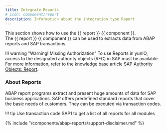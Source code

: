 ```yaml
---
title: Integrate Reports
# icon: component/report
description: Information about the integration type Report
---
```


This section shows how to use the {{ report }} {{ component }}.<br>
The {{ report }} {{ component }} can be used to extracts data from ABAP reports and SAP transactions.

!!! warning "Warning! Missing Authorization"
    To use Reports in yunIO, access to the designated authority objects (RFC) in SAP must be available.
    For more information, refer to the knowledge base article [SAP Authority Objects: Report](../setup-in-sap/sap-authority-objects.md/#report).

### About Reports

ABAP report programs extract and present huge amounts of data for SAP business applications.
SAP offers predefined standard reports that cover the basic needs of customers.
They can be executed via transaction codes. 

!!! tip
	Use transaction code SAP1 to get a list of all reports for all modules

{% include "/components/abap-reports/support-disclaimer.md" %}

